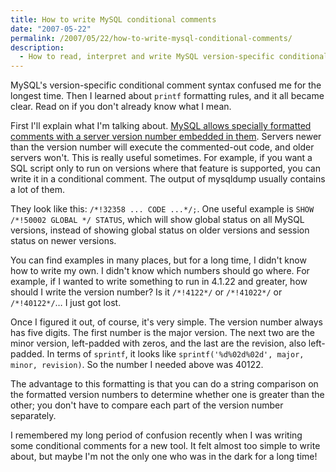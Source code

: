 ```yaml
---
title: How to write MySQL conditional comments
date: "2007-05-22"
permalink: /2007/05/22/how-to-write-mysql-conditional-comments/
description:
  - How to read, interpret and write MySQL version-specific conditional comments
---
```

MySQL's version-specific conditional comment syntax confused me for the longest time. Then I learned about `printf` formatting rules, and it all became clear. Read on if you don't already know what I mean.

First I'll explain what I'm talking about. [MySQL allows specially formatted comments with a server version number embedded in them][1]. Servers newer than the version number will execute the commented-out code, and older servers won't. This is really useful sometimes. For example, if you want a SQL script only to run on versions where that feature is supported, you can write it in a conditional comment. The output of mysqldump usually contains a lot of them.

They look like this: `/*!32358 ... CODE ...*/;`. One useful example is `SHOW /*!50002 GLOBAL */ STATUS`, which will show global status on all MySQL versions, instead of showing global status on older versions and session status on newer versions.

You can find examples in many places, but for a long time, I didn't know how to write my own. I didn't know which numbers should go where. For example, if I wanted to write something to run in 4.1.22 and greater, how should I write the version number? Is it `/*!4122*/` or `/*!41022*/` or `/*!40122*/`&#8230; I just got lost.

Once I figured it out, of course, it's very simple. The version number always has five digits. The first number is the major version. The next two are the minor version, left-padded with zeros, and the last are the revision, also left-padded. In terms of `sprintf`, it looks like `sprintf('%d%02d%02d', major, minor, revision)`. So the number I needed above was 40122.

The advantage to this formatting is that you can do a string comparison on the formatted version numbers to determine whether one is greater than the other; you don't have to compare each part of the version number separately.

I remembered my long period of confusion recently when I was writing some conditional comments for a new tool. It felt almost too simple to write about, but maybe I'm not the only one who was in the dark for a long time!

 [1]: http://dev.mysql.com/doc/refman/4.1/en/comments.html
